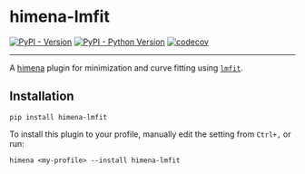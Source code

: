 # himena-lmfit

[![PyPI - Version](https://img.shields.io/pypi/v/himena-lmfit.svg)](https://pypi.org/project/himena-lmfit)
[![PyPI - Python Version](https://img.shields.io/pypi/pyversions/himena-lmfit.svg)](https://pypi.org/project/himena-lmfit)
[![codecov](https://codecov.io/gh/hanjinliu/himena-lmfit/graph/badge.svg?token=26MF1DDwWN)](https://codecov.io/gh/hanjinliu/himena-lmfit)

-----


A [himena](https://github.com/hanjinliu/himena) plugin for minimization and curve
fitting using [`lmfit`](https://github.com/lmfit/lmfit-py).

## Installation

```console
pip install himena-lmfit
```

To install this plugin to your profile, manually edit the setting from `Ctrl+,` or run:

```console
himena <my-profile> --install himena-lmfit
```
